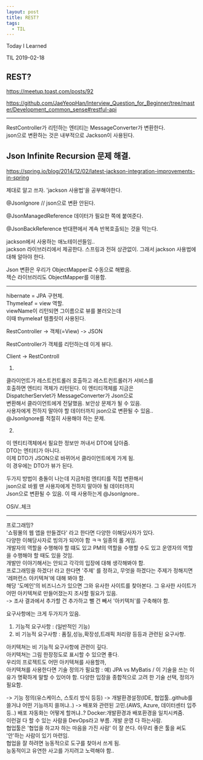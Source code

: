 ```yaml
---
layout: post 
title: REST?
tags:
  - TIL
---
```

 Today I Learned

TIL 2019-02-18

## REST?
https://meetup.toast.com/posts/92  

https://github.com/JaeYeopHan/Interview_Question_for_Beginner/tree/master/Development_common_sense#restful-api


---

RestController가 리턴하는 엔티티는 MessageConverter가 변환한다.  
json으로 변환하는 것은 내부적으로 Jackson이 사용된다.  

## Json Infinite Recursion 문제 해결.
https://spring.io/blog/2014/12/02/latest-jackson-integration-improvements-in-spring

제대로 알고 쓰자. 'jackson 사용법'을 공부해야한다.  

@JsonIgnore // json으로 변환 안된다.

@JsonManagedReference
데이터가 필요한 쪽에 붙여준다.

@JsonBackReference
반대편에서 계속 반복호출되는 것을 막는다.

jackson에서 사용하는 애노테이션들임..  
jackson 라이브러리에서 제공한다. 스프링과 전혀 상관없이. 그래서 jackson 사용법에 대해 알아야 한다. 

Json 변환은 우리가 ObjectMapper로 수동으로 해봤음.  
잭슨 라이브러리도 ObjectMapper를 이용함.  

--- 

hibernate = JPA 구현체.  
Thymeleaf = view 역할.  
viewName이 리턴되면 그이름으로 뷰를 불러오는데  
이때 thymeleaf 템플릿이 사용된다.  

RestController -> 객체(=View) -> JSON

RestController가 객체를 리턴하는데 이게 뷰다. 

Client -> RestControll

1)
클라이언트가 레스트컨트롤러 호출하고 레스트컨트롤러가 서비스를  
호출하면 엔티티 객체가 리턴된다. 이 엔티티객체를 지금은  
DispatcherServlet가 MessageConverter가 Json으로  
변환해서 클라이언트에게 전달했음. 보안상 문제가 될 수 있음.  
사용자에게 전하지 말아야 할 데이터까지 json으로 변환될 수 있음..  
@JsonIgnore를 적절히 사용해야 하는 문제.

2)
이 엔티티객체에서 필요한 정보만 꺼내서 DTO에 담아줌.  
DTO는 엔티티가 아니다.  
이제 DTO가 JSON으로 바뀌어서 클라이언트에게 가게 됨.  
이 경우에는 DTO가 뷰가 된다.

두가지 방법이 충돌이 나는데 지금처럼 엔티티를 직접 변환해서  
json으로 바뀔 땐 사용자에게 전하지 말아야 될 데이터까지   
Json으로 변환될 수 있음. 이 때 사용하는게 @JsonIgnore..

OSiV..체크

---

프로그래밍?  
'쇼핑몰의 웹 앱을 만들겠다' 라고 한다면 다양한 이해당사자가 있다.  
다양한 이해당사자로 빙의가 되어야 함 ㅋㅋ 일종의 롤 게임.  
개발자의 역할을 수행해야 할 떄도 있고 PM의 역할을 수행할 수도 있고 운영자의 역할을 수행해야 할 때도 있을 것임.  
개발만 이야기해서는 안되고 각각의 입장에 대해 생각해봐야 함.  
프로그래밍을 하겠다! 라고 한다면 '주제' 를 정하고, 무엇을 하겠다는 주제가 정해지면 '레퍼런스 아키텍쳐'에 대해 봐야 함.  
해당 '도메인'의 비즈니스가 있으면 그와 유사한 사이트를 찾아본다.  그 유사한 사이트가 어떤 아키텍쳐로 만들어졌는지 조사할 필요가 있음.  
-> 조사 결과에서 추가할 건 추가하고 뺄 건 빼서 '아키텍처'를 구축해야 함.  

요구사항에는 크게 두가지가 있음.  
1. 기능적 요구사항 : (일반적인 기능)
2. 비 기능적 요구사항 : 품질,성능,확장성,트래픽 처리량 등등과 관련된 요구사항. 

아키텍쳐는 비 기능적 요구사항에 관련이 깊다.  
아키텍쳐는 그림 한장정도로 표시할 수 있으면 좋다.  
우리의 프로젝트도 어떤 아키텍쳐를 사용할까,  
아키텍쳐를 사용한다면 기술 정의가 필요함 : 예) JPA vs MyBatis / 이 기술을 쓰는 이유가 명확하게 말할 수 있어야 함. 다양한 입장을 종합적으로 고려 한 기술 선택, 정의가 필요함.  

-> 기능 정의(유스케이스, 스토리 방식 등등)
-> 개발환경설정(IDE, 협업툴..github를 쓸거냐 어떤 기능까지 쓸꺼냐..)
-> 배포와 관련된 고민.(AWS, Azure, 데이터센터 입주 등..) 배포 자동화는 어떻게 할꺼냐..? Docker:개발환경과 배포환경을 일치시켜줌.  
이런걸 다 할 수 있는 사람을 DevOps라고 부름.  개발 운영 다 하는사람.  
협업툴은 '협업을 하고자 하는 마음을 가진 사람' 이 잘 쓴다. 아무리 좋은 툴을 써도 '안'하는 사람이 있기 마련임.  
협업을 잘 하려면 능동적으로 도구를 찾아서 쓰게 됨.    
능동적이고 유연한 사고를 가지려고 노력해야 함..  


